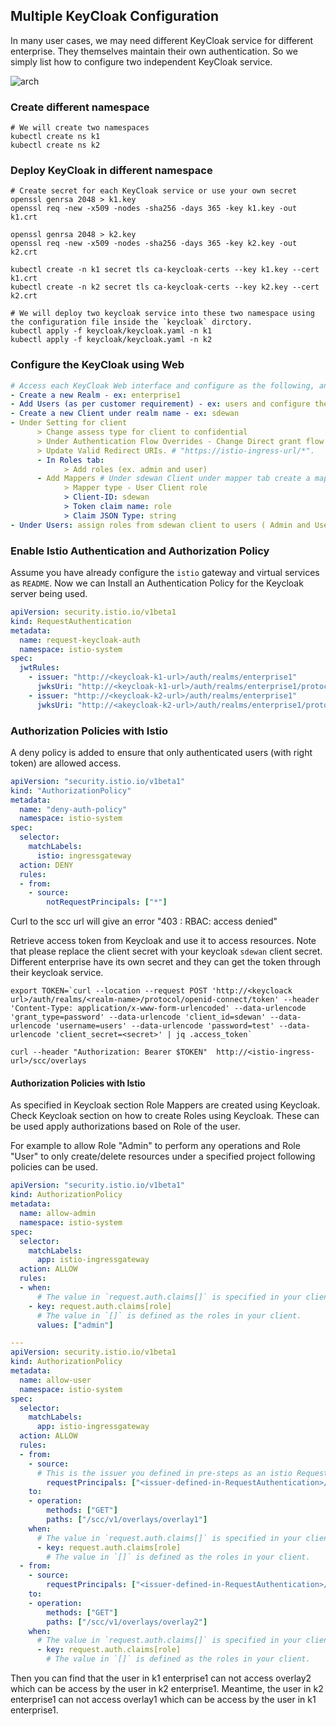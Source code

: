 ## Multiple KeyCloak Configuration

In many user cases, we may need different KeyCloak service for different enterprise. They themselves maintain their own authentication. So we simply list how to configure two independent KeyCloak service.

![arch](https://github.com/akraino-edge-stack/icn-sdwan/tree/master/central-controller/docs/istio/mutl-key.png)

### Create different namespace

```shell
# We will create two namespaces
kubectl create ns k1
kubectl create ns k2
```



### Deploy KeyCloak in different namespace

```shell
# Create secret for each KeyCloak service or use your own secret
openssl genrsa 2048 > k1.key
openssl req -new -x509 -nodes -sha256 -days 365 -key k1.key -out k1.crt

openssl genrsa 2048 > k2.key
openssl req -new -x509 -nodes -sha256 -days 365 -key k2.key -out k2.crt

kubectl create -n k1 secret tls ca-keycloak-certs --key k1.key --cert k1.crt
kubectl create -n k2 secret tls ca-keycloak-certs --key k2.key --cert k2.crt

# We will deploy two keycloak service into these two namespace using the configuration file inside the `keycloak` dirctory.
kubectl apply -f keycloak/keycloak.yaml -n k1
kubectl apply -f keycloak/keycloak.yaml -n k2
```



### Configure the KeyCloak using Web

```yaml
# Access each KeyCloak Web interface and configure as the following, and we do not need to distinguish the value in each KeyCloak Web Configuration.
- Create a new Realm - ex: enterprise1
- Add Users (as per customer requirement) - ex: users and configure the confidential password in the first time
- Create a new Client under realm name - ex: sdewan
- Under Setting for client
      > Change assess type for client to confidential
      > Under Authentication Flow Overrides - Change Direct grant flow to direct grant
      > Update Valid Redirect URIs. # "https://istio-ingress-url/*".
      - In Roles tab:
            > Add roles (ex. admin and user)
      - Add Mappers # Under sdewan Client under mapper tab create a mapper
            > Mapper type - User Client role
            > Client-ID: sdewan
            > Token claim name: role
            > Claim JSON Type: string
- Under Users: assign roles from sdewan client to users ( Admin and User). Verify under sdewan Client roles for user are in the role.
```



### Enable Istio Authentication and Authorization Policy

Assume you have already configure the `istio` gateway and virtual services as `README`. Now we can Install an Authentication Policy for the Keycloak server being used.

```yaml
apiVersion: security.istio.io/v1beta1
kind: RequestAuthentication
metadata:
  name: request-keycloak-auth
  namespace: istio-system
spec:
  jwtRules:
    - issuer: "http://<keycloak-k1-url>/auth/realms/enterprise1"
      jwksUri: "http://<keycloak-k1-url>/auth/realms/enterprise1/protocol/openid-connect/certs"
    - issuer: "http://<keycloak-k2-url>/auth/realms/enterprise1"
      jwksUri: "http://<akeycloak-k2-url>/auth/realms/enterprise1/protocol/openid-connect/certs"
```



### Authorization Policies with Istio

A deny policy is added to ensure that only authenticated users (with right token) are allowed access.

```yaml
apiVersion: "security.istio.io/v1beta1"
kind: "AuthorizationPolicy"
metadata:
  name: "deny-auth-policy"
  namespace: istio-system
spec:
  selector:
    matchLabels:
      istio: ingressgateway
  action: DENY
  rules:
  - from:
    - source:
        notRequestPrincipals: ["*"]
```

Curl to the scc url will give an error "403 : RBAC: access denied"

Retrieve access token from Keycloak and use it to access resources. Note that please replace the client secret with your keycloak `sdewan` client secret. Different enterprise have its own secret and they can get the token through their keycloak service.

```shell
export TOKEN=`curl --location --request POST 'http://<keycloack url>/auth/realms/<realm-name>/protocol/openid-connect/token' --header 'Content-Type: application/x-www-form-urlencoded' --data-urlencode 'grant_type=password' --data-urlencode 'client_id=sdewan' --data-urlencode 'username=users' --data-urlencode 'password=test' --data-urlencode 'client_secret=<secret>' | jq .access_token`

curl --header "Authorization: Bearer $TOKEN"  http://<istio-ingress-url>/scc/overlays
```

#### Authorization Policies with Istio

As specified in Keycloak section Role Mappers are created using Keycloak. Check Keycloak section on how to create Roles using Keycloak. These can be used apply authorizations based on Role of the user.

For example to allow Role "Admin" to perform any operations and Role "User" to only create/delete resources under a specified project following policies can be used.

```yaml
apiVersion: "security.istio.io/v1beta1"
kind: AuthorizationPolicy
metadata:
  name: allow-admin
  namespace: istio-system
spec:
  selector:
    matchLabels:
      app: istio-ingressgateway
  action: ALLOW
  rules:
  - when:
      # The value in `request.auth.claims[]` is specified in your client mapper with tag name `Token claim name`.
    - key: request.auth.claims[role]
      # The value in `[]` is defined as the roles in your client.
      values: ["admin"]

---
apiVersion: security.istio.io/v1beta1
kind: AuthorizationPolicy
metadata:
  name: allow-user
  namespace: istio-system
spec:
  selector:
    matchLabels:
      app: istio-ingressgateway
  action: ALLOW
  rules:
  - from:
    - source:
      # This is the issuer you defined in pre-steps as an istio RequestAuthentication with `/*`
        requestPrincipals: ["<issuer-defined-in-RequestAuthentication>/*"]
    to:
    - operation:
        methods: ["GET"]
        paths: ["/scc/v1/overlays/overlay1"]
    when:
      # The value in `request.auth.claims[]` is specified in your client mapper with tag name `Token claim name`.
      - key: request.auth.claims[role]
        # The value in `[]` is defined as the roles in your client.
  - from:
    - source:
        requestPrincipals: ["<issuer-defined-in-RequestAuthentication>/*"]
    to:
    - operation:
        methods: ["GET"]
        paths: ["/scc/v1/overlays/overlay2"]
    when:
      # The value in `request.auth.claims[]` is specified in your client mapper with tag name `Token claim name`.
      - key: request.auth.claims[role]
        # The value in `[]` is defined as the roles in your client.
```

Then you can find that the user in k1 enterprise1 can not access overlay2 which can be access by the user in k2 enterprise1. Meantime, the user in k2 enterprise1 can not access overlay1 which can be access by the user in k1 enterprise1.
